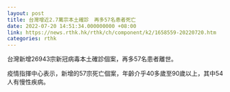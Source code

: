 ```yaml
---
layout: post
title: 台灣增近2.7萬宗本土確診　再多57名患者死亡
date: 2022-07-20 14:51:34.000000000 +08:00
link: https://news.rthk.hk/rthk/ch/component/k2/1658559-20220720.htm
categories: rthk
---
```


台灣新增26943宗新冠病毒本土確診個案，再多57名患者離世。

疫情指揮中心表示，新增的57宗死亡個案，年齡介乎40多歲至90歲以上，其中54人有慢性疾病。
